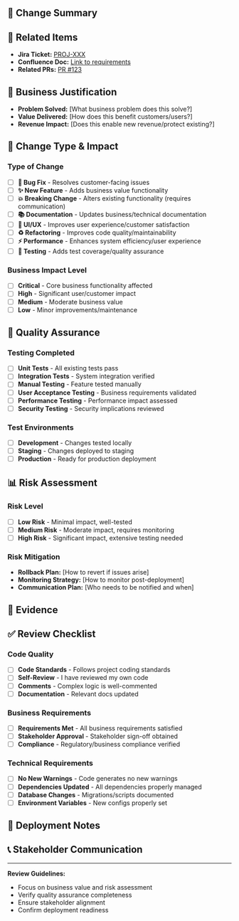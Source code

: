 ## 📝 Change Summary

<!-- Provide a concise summary of the changes and their business purpose -->

## 🔗 Related Items

<!-- Link to Jira tickets, Confluence docs, or related PRs -->

- **Jira Ticket:** [PROJ-XXX](link-to-ticket)
- **Confluence Doc:** [Link to requirements](link-to-doc)
- **Related PRs:** [PR #123](link-to-pr)

## 💼 Business Justification

<!-- Describe the business value and impact of these changes -->

- **Problem Solved:** [What business problem does this solve?]
- **Value Delivered:** [How does this benefit customers/users?]
- **Revenue Impact:** [Does this enable new revenue/protect existing?]

## 🔄 Change Type & Impact

### Type of Change

- [ ] **🐛 Bug Fix** - Resolves customer-facing issues
- [ ] **✨ New Feature** - Adds business value functionality
- [ ] **💥 Breaking Change** - Alters existing functionality (requires communication)
- [ ] **📚 Documentation** - Updates business/technical documentation
- [ ] **🎨 UI/UX** - Improves user experience/customer satisfaction
- [ ] **♻️ Refactoring** - Improves code quality/maintainability
- [ ] **⚡ Performance** - Enhances system efficiency/user experience
- [ ] **🧪 Testing** - Adds test coverage/quality assurance

### Business Impact Level

- [ ] **Critical** - Core business functionality affected
- [ ] **High** - Significant user/customer impact
- [ ] **Medium** - Moderate business value
- [ ] **Low** - Minor improvements/maintenance

## 🧪 Quality Assurance

### Testing Completed

- [ ] **Unit Tests** - All existing tests pass
- [ ] **Integration Tests** - System integration verified
- [ ] **Manual Testing** - Feature tested manually
- [ ] **User Acceptance Testing** - Business requirements validated
- [ ] **Performance Testing** - Performance impact assessed
- [ ] **Security Testing** - Security implications reviewed

### Test Environments

- [ ] **Development** - Changes tested locally
- [ ] **Staging** - Changes deployed to staging
- [ ] **Production** - Ready for production deployment

## 📊 Risk Assessment

### Risk Level

- [ ] **Low Risk** - Minimal impact, well-tested
- [ ] **Medium Risk** - Moderate impact, requires monitoring
- [ ] **High Risk** - Significant impact, extensive testing needed

### Risk Mitigation

- **Rollback Plan:** [How to revert if issues arise]
- **Monitoring Strategy:** [How to monitor post-deployment]
- **Communication Plan:** [Who needs to be notified and when]

## 📸 Evidence

<!-- Include screenshots, videos, or logs that demonstrate the changes work -->

## ✅ Review Checklist

### Code Quality

- [ ] **Code Standards** - Follows project coding standards
- [ ] **Self-Review** - I have reviewed my own code
- [ ] **Comments** - Complex logic is well-commented
- [ ] **Documentation** - Relevant docs updated

### Business Requirements

- [ ] **Requirements Met** - All business requirements satisfied
- [ ] **Stakeholder Approval** - Stakeholder sign-off obtained
- [ ] **Compliance** - Regulatory/business compliance verified

### Technical Requirements

- [ ] **No New Warnings** - Code generates no new warnings
- [ ] **Dependencies Updated** - All dependencies properly managed
- [ ] **Database Changes** - Migrations/scripts documented
- [ ] **Environment Variables** - New configs properly set

## 🚀 Deployment Notes

<!-- Special deployment considerations, timing, or coordination needed -->

## 📞 Stakeholder Communication

<!-- Who needs to be informed about this change and when? -->

---

**Review Guidelines:**

- Focus on business value and risk assessment
- Verify quality assurance completeness
- Ensure stakeholder alignment
- Confirm deployment readiness

